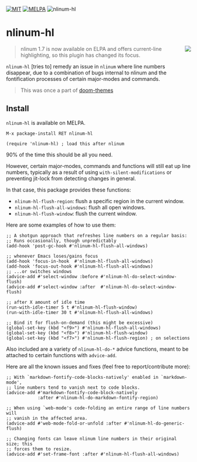 [![MIT](https://img.shields.io/badge/license-MIT-green.svg)](./LICENSE)
[![MELPA](http://melpa.org/packages/nlinum-hl-badge.svg)](http://melpa.org/#/nlinum-hl)
![nlinum-hl](https://img.shields.io/badge/nlinum--hl-v1.0.5-blue.svg)

# nlinum-hl

<img src="/../screenshots/nlinum-hl.png" align="right" />

> nlinum 1.7 is now available on ELPA and offers current-line highlighting, so
> this plugin has changed its focus.

`nlinum-hl` [tries to] remedy an issue in `nlinum` where line numbers disappear,
due to a combination of bugs internal to nlinum and the fontification processes
of certain major-modes and commands.

> This was once a part of [doom-themes]

## Install

`nlinum-hl` is available on MELPA.

`M-x package-install RET nlinum-hl`

```emacs-lisp
(require 'nlinum-hl) ; load this after nlinum
```

90% of the time this should be all you need.

However, certain major-modes, commands and functions will still eat up line
numbers, typically as a result of using `with-silent-modifications` or
preventing jit-lock from detecting changes in general.

In that case, this package provides these functions:

+ `nlinum-hl-flush-region`: flush a specific region in the current window.
+ `nlinum-hl-flush-all-windows`: flush all open windows.
+ `nlinum-hl-flush-window`: flush the current window.

Here are some examples of how to use them:

```emacs-lisp
;; A shotgun approach that refreshes line numbers on a regular basis:
;; Runs occasionally, though unpredictably
(add-hook 'post-gc-hook #'nlinum-hl-flush-all-windows)

;; whenever Emacs loses/gains focus
(add-hook 'focus-in-hook  #'nlinum-hl-flush-all-windows)
(add-hook 'focus-out-hook #'nlinum-hl-flush-all-windows)
;; ...or switches windows
(advice-add #'select-window :before #'nlinum-hl-do-select-window-flush)
(advice-add #'select-window :after  #'nlinum-hl-do-select-window-flush)

;; after X amount of idle time
(run-with-idle-timer 5 t #'nlinum-hl-flush-window)
(run-with-idle-timer 30 t #'nlinum-hl-flush-all-windows)

;; Bind it for flush-on-demand (this might be excessive)
(global-set-key (kbd "<f9>") #'nlinum-hl-flush-all-windows)
(global-set-key (kbd "<f8>") #'nlinum-hl-flush-window)
(global-set-key (kbd "<f7>") #'nlinum-hl-flush-region) ; on selections
```

Also included are a variety of `nlinum-hl-do-*` advice functions, meant to be
attached to certain functions with `advice-add`.

Here are all the known issues and fixes (feel free to report/contribute more):

```emacs-lisp
;; With `markdown-fontify-code-blocks-natively' enabled in `markdown-mode',
;; line numbers tend to vanish next to code blocks.
(advice-add #'markdown-fontify-code-block-natively
            :after #'nlinum-hl-do-markdown-fontify-region)

;; When using `web-mode's code-folding an entire range of line numbers will
;; vanish in the affected area.
(advice-add #'web-mode-fold-or-unfold :after #'nlinum-hl-do-generic-flush)

;; Changing fonts can leave nlinum line numbers in their original size; this
;; forces them to resize.
(advice-add #'set-frame-font :after #'nlinum-hl-flush-all-windows)
```


[doom-themes]: https://github.com/hlissner/emacs-doom-themes

